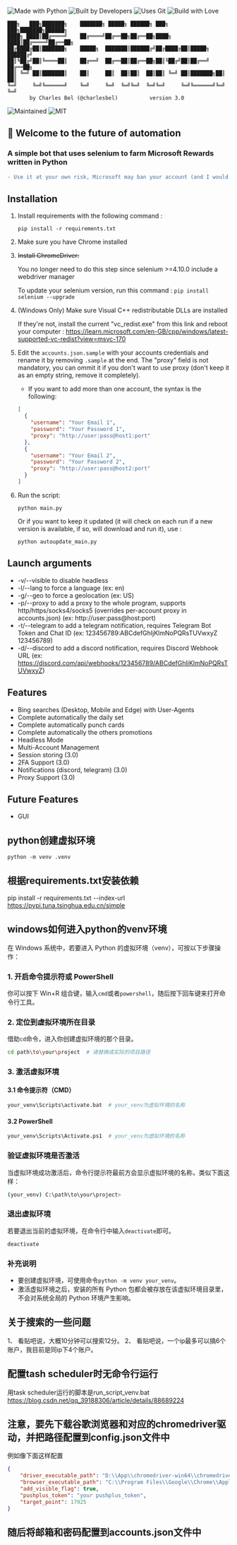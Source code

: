 ![Made with Python](https://forthebadge.com/images/badges/made-with-python.svg)
![Built by Developers](http://ForTheBadge.com/images/badges/built-by-developers.svg)
![Uses Git](http://ForTheBadge.com/images/badges/uses-git.svg)
![Build with Love](http://ForTheBadge.com/images/badges/built-with-love.svg)

```ascii
███╗   ███╗███████╗    ███████╗ █████╗ ██████╗ ███╗   ███╗███████╗██████╗
████╗ ████║██╔════╝    ██╔════╝██╔══██╗██╔══██╗████╗ ████║██╔════╝██╔══██╗
██╔████╔██║███████╗    █████╗  ███████║██████╔╝██╔████╔██║█████╗  ██████╔╝
██║╚██╔╝██║╚════██║    ██╔══╝  ██╔══██║██╔══██╗██║╚██╔╝██║██╔══╝  ██╔══██╗
██║ ╚═╝ ██║███████║    ██║     ██║  ██║██║  ██║██║ ╚═╝ ██║███████╗██║  ██║
╚═╝     ╚═╝╚══════╝    ╚═╝     ╚═╝  ╚═╝╚═╝  ╚═╝╚═╝     ╚═╝╚══════╝╚═╝  ╚═╝
       by Charles Bel (@charlesbel)          version 3.0
```

![Maintained](https://img.shields.io/badge/Maintained%3F-yes-green.svg?style=for-the-badge)
![MIT](https://img.shields.io/badge/License-MIT-blue.svg?style=for-the-badge)

## :wave: Welcome to the future of automation

### A simple bot that uses selenium to farm Microsoft Rewards written in Python

```diff
- Use it at your own risk, Microsoft may ban your account (and I would not be responsible for it)
```

## Installation

1. Install requirements with the following command :

   `pip install -r requirements.txt`

2. Make sure you have Chrome installed

3. ~~Install ChromeDriver:~~

   You no longer need to do this step since selenium >=4.10.0 include a webdriver manager

   To update your selenium version, run this command : `pip install selenium --upgrade`

4. (Windows Only) Make sure Visual C++ redistributable DLLs are installed

   If they're not, install the current "vc_redist.exe" from this link and reboot your computer : https://learn.microsoft.com/en-GB/cpp/windows/latest-supported-vc-redist?view=msvc-170

5. Edit the `accounts.json.sample` with your accounts credentials and rename it by removing `.sample` at the end. The "proxy" field is not mandatory, you can ommit it if you don't want to use proxy (don't keep it as an empty string, remove it completely).

   - If you want to add more than one account, the syntax is the following:

   ```json
   [
     {
       "username": "Your Email 1",
       "password": "Your Password 1",
       "proxy": "http://user:pass@host1:port"
     },
     {
       "username": "Your Email 2",
       "password": "Your Password 2",
       "proxy": "http://user:pass@host2:port"
     }
   ]
   ```

6. Run the script:

   `python main.py`

   Or if you want to keep it updated (it will check on each run if a new version is available, if so, will download and run it), use :

   `python autoupdate_main.py`

## Launch arguments

- -v/--visible to disable headless
- -l/--lang to force a language (ex: en)
- -g/--geo to force a geolocation (ex: US)
- -p/--proxy to add a proxy to the whole program, supports http/https/socks4/socks5 (overrides per-account proxy in accounts.json) (ex: http://user:pass@host:port)
- -t/--telegram to add a telegram notification, requires Telegram Bot Token and Chat ID (ex: 123456789:ABCdefGhIjKlmNoPQRsTUVwxyZ 123456789)
- -d/--discord to add a discord notification, requires Discord Webhook URL (ex: https://discord.com/api/webhooks/123456789/ABCdefGhIjKlmNoPQRsTUVwxyZ)

## Features

- Bing searches (Desktop, Mobile and Edge) with User-Agents
- Complete automatically the daily set
- Complete automatically punch cards
- Complete automatically the others promotions
- Headless Mode
- Multi-Account Management
- Session storing (3.0)
- 2FA Support (3.0)
- Notifications (discord, telegram) (3.0)
- Proxy Support (3.0)

## Future Features

- GUI
## python创建虚拟环境
`python -m venv .venv`

## 根据requirements.txt安装依赖
pip install -r requirements.txt  --index-url https://pypi.tuna.tsinghua.edu.cn/simple

## windows如何进入python的venv环境

在 Windows 系统中，若要进入 Python 的虚拟环境（venv），可按以下步骤操作：

### 1. 开启命令提示符或 PowerShell

你可以按下 Win+R 组合键，输入`cmd`或者`powershell`，随后按下回车键来打开命令行工具。

### 2. 定位到虚拟环境所在目录

借助`cd`命令，进入你创建虚拟环境的那个目录。

```bash
cd path\to\your\project  # 请替换成实际的项目路径
```

### 3. 激活虚拟环境

#### 3.1 命令提示符（CMD）

```bash
your_venv\Scripts\activate.bat  # your_venv为虚拟环境的名称
```

#### 3.2 PowerShell

```bash
your_venv\Scripts\Activate.ps1  # your_venv为虚拟环境的名称
```

### 验证虚拟环境是否激活

当虚拟环境成功激活后，命令行提示符最前方会显示虚拟环境的名称，类似下面这样：

```bash
(your_venv) C:\path\to\your\project>
```

### 退出虚拟环境

若要退出当前的虚拟环境，在命令行中输入`deactivate`即可。

```bash
deactivate
```

### 补充说明

- 要创建虚拟环境，可使用命令`python -m venv your_venv`。
- 激活虚拟环境之后，安装的所有 Python 包都会被存放在该虚拟环境目录里，不会对系统全局的 Python 环境产生影响。

## 关于搜索的一些问题
1、 看贴吧说，大概10分钟可以搜索12分。
2、 看贴吧说，一个ip最多可以搞6个账户，我目前是同ip下4个账户。

## 配置tash scheduler时无命令行运行
用task scheduler运行的脚本是run_script_venv.bat
https://blog.csdn.net/qq_39188306/article/details/88689224

## 注意，要先下载谷歌浏览器和对应的chromedriver驱动，并把路径配置到config.json文件中
例如像下面这样配置
```config.json
{
    "driver_executable_path": "D:\\App\\chromedriver-win64\\chromedriver-win64\\chromedriver.exe",
    "browser_executable_path": "C:\\Program Files\\Google\\Chrome\\Application\\chrome.exe",
    "add_visible_flag": true,
    "pushplus_token": "your pushplus_token",
    "target_point": 17925
}
```

## 随后将邮箱和密码配置到accounts.json文件中